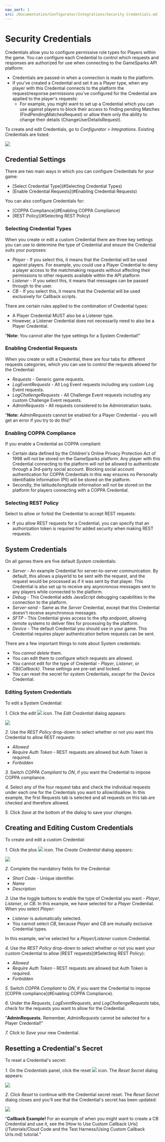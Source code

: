 ```yaml
---
nav_sort: 1
src: /Documentation/Configurator/Integrations/Security Credentials.md
---
```


# Security Credentials

Credentials allow you to configure permissive role types for Players within the game.  You can configure each Credential to control which requests and responses are authorized for use when connecting to the GameSparks API platform:
* Credentials are passed-in when a connection is made to the platform.
* If you've created a Credential and set it as a Player type, when any player with this Credential connects to the platform the request/response permissions you've configured for the Credential are applied to the player's requests:
  * For example, you might want to set up a Credential which you can use against players to block their access to finding pending Matches (FindPendingMatchesRequest) or allow them only the ability to change their details (ChangeUserDetailsRequest).

To create and edit Credentials, go to *Configurator > Integrations*. Existing Credentials are listed:

![](img/SecCred/2.png)

## Credential Settings

There are two main ways in which you can configure Credentials for your game:
* [Select Credential Type](#Selecting Credential Types)
* [Enable Credential Requests](#Enabling Credential Requests)

You can also configure Credentials for:
* [COPPA Compliance](#Enabling COPPA Compliance)
* [REST Policy](#Selecting REST Policy)


### Selecting Credential Types

When you create or edit a custom Credential there are three key settings you can use to determine the type of Credential and ensure the Credential suits your purposes:
* *Player* - If you select this, it means that the Credential will be used against players. For example, you could use a Player Credential to deny a player access to the matchmaking requests without affecting their permissions to other requests available within the API platform
* *Listener* - If you select this, it means that messages can be passed through to the user.
* *CB* - If you select this, it means that the Credential will be used exclusively for Callback scripts.

There are certain rules applied to the combination of Credential types:
* A Player Credential MUST also be a Listener type.
* However, a Listener Credential does not necessarily need to also be a Player Credential.

<q>**Note:** You cannot alter the type settings for a System Credential!</q>

### Enabling Credential Requests

When you create or edit a Credential, there are four tabs for different requests categories, which you can use to control the requests allowed for the Credential:
* *Requests* - Generic game requests.
* *LogEventRequests* - All Log Event requests including any custom Log Event requests.
* *LogChallengeRequests* - All Challenge Event requests including any custom Challenge Event requests.
* *AdminRequests* - All requests considered to be Administration tasks.

<q>**Note:** *AdminRequests* cannot be enabled for a Player Credential - you will get an error if you try to do this!</q>

### Enabling COPPA Compliance

If you enable a Credential as COPPA compliant:
* Certain data defined by the Children's Online Privacy Protection Act of 1998 will not be stored on the GameSparks platform. Any player with this Credential connecting to the platform will not be allowed to authenticate through a 3rd-party social account. Blocking social account authentication for COPPA Credentials in this way ensures no Personally Identifiable Information (PII) will be stored on the platform.
* Secondly, the latitude/longitude information will not be stored on the platform for players connecting with a COPPA Credential.

### Selecting REST Policy

Select to allow or forbid the Credential to accept REST requests:
* If you allow REST requests for a Credential, you can specify that an authorization token is required for added security when making REST requests.

## System Credentials

On all games there are five default *System* credentials:
* *Server* - An example Credential for server-to-server communication. By default, this allows a playerId to be sent with the request, and the request would be processed as if it was sent by that player. This Credential is also set up to receive any asyncronous messages sent to any players while connected to the platform.
* *Debug* - This Credential adds JavaScript debugging capabilities to the connection to the platform.
* *Server-send* - Same as the *Server* Credential, except that this Credential doesn't receive asynchronous messages.
* *SFTP* - This Credential gives access to the sftp endpoint, allowing remote systems to deliver files for processing by the platform.
* *Device* - The default Credential you should use in your game. This Credential requires player authentication before requests can be sent.

There are a few important things to note about System credentials:
* You *cannot delete* them.
* You can edit them to configure which requests are allowed.
* You cannot edit for the type of Credential - *Player*, *Listener*, or *CB(Callback)*. These settings are pre-set and locked.
* You can reset the secret for system Credentials, *except* for the *Device* Credential.

### Editing System Credentials

To edit a System Credential:

*1.* Click the edit ![](/img/fa/edit.png) icon. The *Edit Credential* dialog appears:

![](img/SecCred/7.png)


*2.* Use the *REST Policy* drop-down to select whether or not you want this Credential to allow REST requests:
* *Allowed*
* *Require Auth Token* - REST requests are allowed but Auth Token is required.
* *Forbidden*

*3.* Switch *COPPA Compliant* to *ON*, if you want the Credential to impose COPPA compliance.

*4.* Select any of the four request tabs and check the individual requests under each one for the Credentials you want to allow/disallow. In this example, the first Requests tab is selected and all requests on this tab are checked and therefore allowed.

*5.* Click *Save* at the bottom of the dialog to save your changes.

## Creating and Editing Custom Credentials

To create and edit a custom Credential:

*1.* Click the plus ![](/img/fa/plus.png) icon. The *Create Credential* dialog appears:

![](img/SecCred/8.png)

*2.* Complete the mandatory fields for the Credential:
* *Short Code* - Unique identifier.
* *Name*
* *Description*

*3.* Use the toggle buttons to enable the type of Credential you want - *Player*, *Listener*, or *CB*. In this example, we have selected for a *Player* Credential. When you select *Player*:
* *Listener* is automatically selected.
* You cannot select *CB*, because *Player* and *CB* are mutually exclusive Credential types.

In this example, we've selected for a *Player/Listener* custom Credential.

*4.* Use the *REST Policy* drop-down to select whether or not you want your custom Credential to allow [REST requests](#Selecting REST Policy):
* *Allowed*
* *Require Auth Token* - REST requests are allowed but Auth Token is required.
* *Forbidden*

*5.* Switch *COPPA Compliant* to *ON*, if you want the Credential to impose [COPPA compliance](#Enabling COPPA Compliance).

*6.* Under the *Requests*, *LogEventRequests*, and *LogChallengeRequests* tabs, check for the requests you want to allow for the Credential.

<q>**AdminRequests.** Remember, *AdminRequests* cannot be selected for a Player Credential!</q>

*7.* Click to *Save* your new Credential.

## Resetting a Credential's Secret

To reset a Credential's secret:

*1.* On the *Credentials* panel, click the reset ![](/img/fa/refresh.png) icon. The *Reset Secret* dialog appears:

![](img/SecCred/5.png)

*2.* Click *Reset* to continue with the Credential secret reset. The *Reset Secret* dialog closes and you'll see that the Credential's secret has been updated:

![](img/SecCred/6.png)

<q>**Callback Example!** For an example of when you might want to create a CB Credential and use it, see the [How to Use Custom Callback Urls](/Tutorials/Cloud Code and the Test Harness/Using Custom Callback Urls.md) tutorial.</q>
